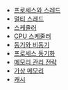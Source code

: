 
- [프로세스와 스레드]()
- [멀티 스레드]()
- [스케줄러]()
- [CPU 스케줄러]()
- [동기와 비동기]()
- [프로세스 동기화]()
- [메모리 관리 전략]()
- [가상 메모리]()
- [캐시]()

